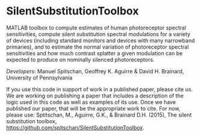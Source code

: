 SilentSubstitutionToolbox
=======================

MATLAB toolbox to compute estimates of human photoreceptor spectral sensitivities, compute silent substitution
spectral modulations for a variety of devices (including standard monitors and devices with many narrowband
primaries), and to estimate the normal variation of photoreceptor spectral sensitivities and how much
contrast splatter a given modulation can be expected to produce on nominally silenced photoreceptors.

*Developers*: Manuel Spitschan, Geoffrey K. Aguirre & David H. Brainard, University of Pennsylvania

If you use this code in support of work in a published paper, please cite us.
We are working on publishing a paper that includes a description of the logic used in this code as
well as examples of its use.  Once we have published our paper, that will be the appropriate
work to cite.  For now, please use:
  Sptitschan, M., Aguirre, G.K., & Brainard D.H. (2015), The silent substitution toolbox,
  https://github.com/spitschan/SilentSubstitutionToolbox.
